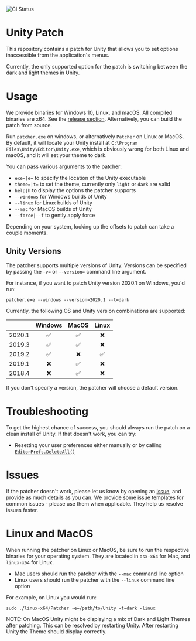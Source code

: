 ![CI Status](https://github.com/aevitas/unity-patch/workflows/CI/badge.svg)

Unity Patch
===========

This repository contains a patch for Unity that allows you to set options inaccessible from the application's menus.

Currently, the only supported option for the patch is switching between the dark and light themes in Unity.

Usage
=====

We provide binaries for Windows 10, Linux, and macOS. All compiled binaries are x64.
See the [release section](https://github.com/aevitas/unity-patch/releases).
Alternatively, you can build the patch from source.

Run `patcher.exe` on windows, or alternatively `Patcher` on Linux or MacOS. By default, it will locate your Unity install
at `C:\Program Files\Unity\Editor\Unity.exe`, which is obviously wrong for both Linux and macOS, and it will set your theme to dark.

You can pass various arguments to the patcher:

* `exe=|e=` to specify the location of the Unity executable
* `theme=|t=` to set the theme, currently only `light` or `dark` are valid
* `help|h` to display the options the patcher supports
* `--windows` for Windows builds of Unity
* `--linux` for Linux builds of Unity
* `--mac` for MacOS builds of Unity
* `--force|--f` to gently apply force

Depending on your system, looking up the offsets to patch can take a couple moments.

Unity Versions
--------------

The patcher supports multiple versions of Unity. Versions can be specified by passing the `-v=` or `--version=` command line argument.

For instance, if you want to patch Unity version 2020.1 on Windows, you'd run:

```
patcher.exe --windows --version=2020.1 --t=dark
```

Currently, the following OS and Unity version combinations are supported:

|        | Windows            | MacOS              | Linux              |
|--------|:------------------:|:------------------:|:------------------:|
| 2020.1 | :white_check_mark: | :white_check_mark: |         :x:        |
| 2019.3 | :white_check_mark: | :white_check_mark: |         :x:        |
| 2019.2 | :white_check_mark: |         :x:        | :white_check_mark: |
| 2019.1 |         :x:        | :white_check_mark: |         :x:        | 
| 2018.4 |         :x:        | :white_check_mark: |         :x:        |

If you don't specify a version, the patcher will choose a default version.

Troubleshooting
===============

To get the highest chance of success, you should always run the patch on a clean install of Unity. If that doesn't work, you can try:

* Resetting your user preferences either manually or by calling [`EditorPrefs.DeleteAll()`](https://github.com/aevitas/unity-patch/issues/17#issuecomment-592070343)

Issues
======

If the patcher doesn't work, please let us know by opening an [issue](https://github.com/aevitas/unity-patch/issues), and provide as much details as you can. We provide some issue templates for common issues - please use them when applicable. They help us resolve issues faster.

Linux and MacOS
===============

When running the patcher on Linux or MacOS, be sure to run the respective binaries for your operating system. They are located in `osx-x64` for Mac, and `linux-x64` for Linux.

* Mac users should run the patcher with the `--mac` command line option
* Linux users should run the patcher with the `--linux` command line option

For example, on Linux you would run:

`sudo ./linux-x64/Patcher -e=/path/to/Unity -t=dark -linux`

NOTE:
On MacOS Unity might be displaying a mix of Dark and Light Themes after patching. This can be resolved by restarting Unity. After restarting Unity the Theme should display correctly.
